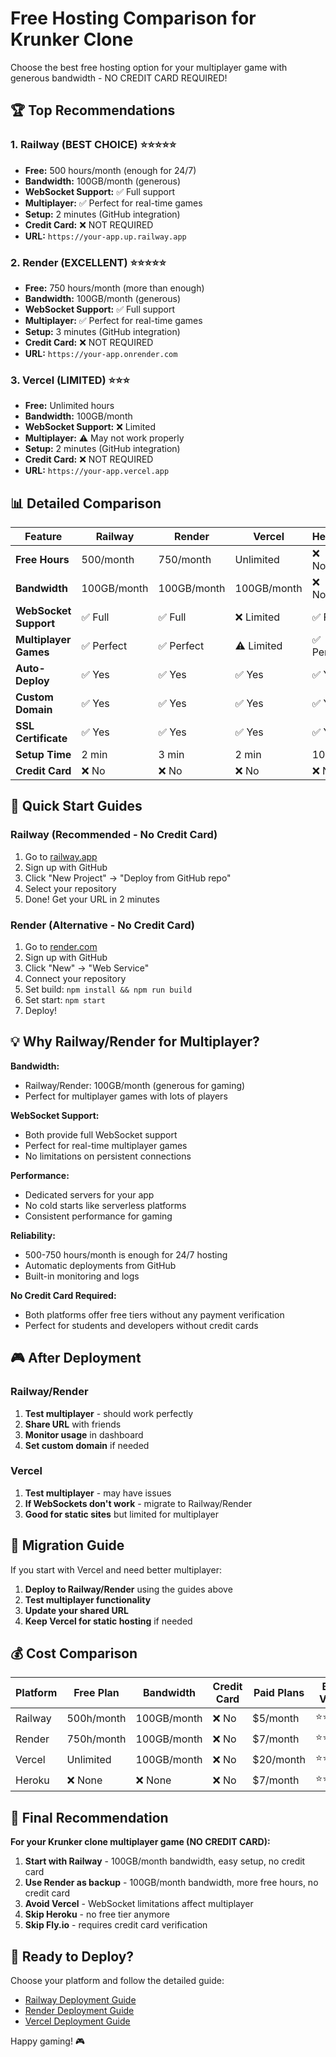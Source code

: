 # Free Hosting Comparison for Krunker Clone

Choose the best free hosting option for your multiplayer game with generous bandwidth - NO CREDIT CARD REQUIRED!

## 🏆 Top Recommendations

### 1. Railway (BEST CHOICE) ⭐⭐⭐⭐⭐
- **Free:** 500 hours/month (enough for 24/7)
- **Bandwidth:** 100GB/month (generous)
- **WebSocket Support:** ✅ Full support
- **Multiplayer:** ✅ Perfect for real-time games
- **Setup:** 2 minutes (GitHub integration)
- **Credit Card:** ❌ NOT REQUIRED
- **URL:** `https://your-app.up.railway.app`

### 2. Render (EXCELLENT) ⭐⭐⭐⭐⭐
- **Free:** 750 hours/month (more than enough)
- **Bandwidth:** 100GB/month (generous)
- **WebSocket Support:** ✅ Full support
- **Multiplayer:** ✅ Perfect for real-time games
- **Setup:** 3 minutes (GitHub integration)
- **Credit Card:** ❌ NOT REQUIRED
- **URL:** `https://your-app.onrender.com`

### 3. Vercel (LIMITED) ⭐⭐⭐
- **Free:** Unlimited hours
- **Bandwidth:** 100GB/month
- **WebSocket Support:** ❌ Limited
- **Multiplayer:** ⚠️ May not work properly
- **Setup:** 2 minutes (GitHub integration)
- **Credit Card:** ❌ NOT REQUIRED
- **URL:** `https://your-app.vercel.app`

## 📊 Detailed Comparison

| Feature | Railway | Render | Vercel | Heroku |
|---------|---------|--------|--------|--------|
| **Free Hours** | 500/month | 750/month | Unlimited | ❌ None |
| **Bandwidth** | 100GB/month | 100GB/month | 100GB/month | ❌ None |
| **WebSocket Support** | ✅ Full | ✅ Full | ❌ Limited | ✅ Full |
| **Multiplayer Games** | ✅ Perfect | ✅ Perfect | ⚠️ Limited | ✅ Perfect |
| **Auto-Deploy** | ✅ Yes | ✅ Yes | ✅ Yes | ✅ Yes |
| **Custom Domain** | ✅ Yes | ✅ Yes | ✅ Yes | ✅ Yes |
| **SSL Certificate** | ✅ Yes | ✅ Yes | ✅ Yes | ✅ Yes |
| **Setup Time** | 2 min | 3 min | 2 min | 10 min |
| **Credit Card** | ❌ No | ❌ No | ❌ No | ❌ No |

## 🚀 Quick Start Guides

### Railway (Recommended - No Credit Card)
1. Go to [railway.app](https://railway.app)
2. Sign up with GitHub
3. Click "New Project" → "Deploy from GitHub repo"
4. Select your repository
5. Done! Get your URL in 2 minutes

### Render (Alternative - No Credit Card)
1. Go to [render.com](https://render.com)
2. Sign up with GitHub
3. Click "New" → "Web Service"
4. Connect your repository
5. Set build: `npm install && npm run build`
6. Set start: `npm start`
7. Deploy!

## 💡 Why Railway/Render for Multiplayer?

**Bandwidth:**
- Railway/Render: 100GB/month (generous for gaming)
- Perfect for multiplayer games with lots of players

**WebSocket Support:**
- Both provide full WebSocket support
- Perfect for real-time multiplayer games
- No limitations on persistent connections

**Performance:**
- Dedicated servers for your app
- No cold starts like serverless platforms
- Consistent performance for gaming

**Reliability:**
- 500-750 hours/month is enough for 24/7 hosting
- Automatic deployments from GitHub
- Built-in monitoring and logs

**No Credit Card Required:**
- Both platforms offer free tiers without any payment verification
- Perfect for students and developers without credit cards

## 🎮 After Deployment

### Railway/Render
1. **Test multiplayer** - should work perfectly
2. **Share URL** with friends
3. **Monitor usage** in dashboard
4. **Set custom domain** if needed

### Vercel
1. **Test multiplayer** - may have issues
2. **If WebSockets don't work** - migrate to Railway/Render
3. **Good for static sites** but limited for multiplayer

## 🔧 Migration Guide

If you start with Vercel and need better multiplayer:

1. **Deploy to Railway/Render** using the guides above
2. **Test multiplayer functionality**
3. **Update your shared URL**
4. **Keep Vercel for static hosting** if needed

## 💰 Cost Comparison

| Platform | Free Plan | Bandwidth | Credit Card | Paid Plans | Best Value |
|----------|-----------|-----------|-------------|------------|------------|
| Railway  | 500h/month | 100GB/month | ❌ No | $5/month | ⭐⭐⭐⭐⭐ |
| Render   | 750h/month | 100GB/month | ❌ No | $7/month | ⭐⭐⭐⭐⭐ |
| Vercel   | Unlimited | 100GB/month | ❌ No | $20/month | ⭐⭐⭐ |
| Heroku   | ❌ None | ❌ None | ❌ No | $7/month | ⭐⭐ |

## 🎯 Final Recommendation

**For your Krunker clone multiplayer game (NO CREDIT CARD):**

1. **Start with Railway** - 100GB/month bandwidth, easy setup, no credit card
2. **Use Render as backup** - 100GB/month bandwidth, more free hours, no credit card
3. **Avoid Vercel** - WebSocket limitations affect multiplayer
4. **Skip Heroku** - no free tier anymore
5. **Skip Fly.io** - requires credit card verification

## 🚀 Ready to Deploy?

Choose your platform and follow the detailed guide:
- [Railway Deployment Guide](RAILWAY_DEPLOYMENT.md)
- [Render Deployment Guide](RENDER_DEPLOYMENT.md)
- [Vercel Deployment Guide](VERCEL_DEPLOYMENT.md)

Happy gaming! 🎮 